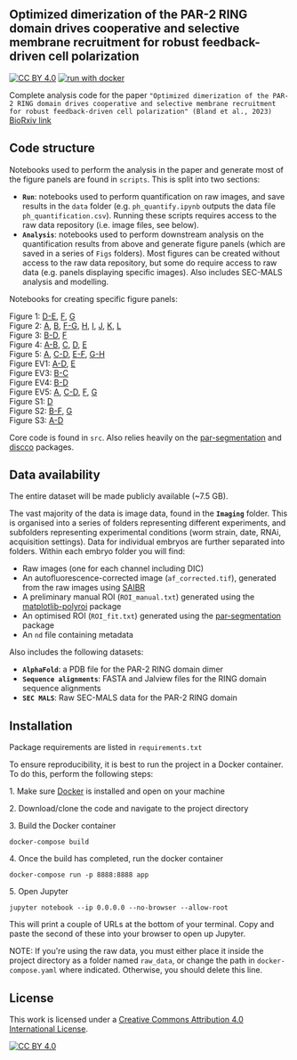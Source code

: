 ## Optimized dimerization of the PAR-2 RING domain drives cooperative and selective membrane recruitment for robust feedback-driven cell polarization 

[![CC BY 4.0][cc-by-shield]][cc-by]
[![run with docker](https://img.shields.io/badge/run%20with-docker-0db7ed?logo=docker)](https://www.docker.com/)

Complete analysis code for the paper `"Optimized dimerization of the PAR-2 RING domain drives cooperative and selective membrane recruitment for robust feedback-driven cell polarization" (Bland et al., 2023)` [BioRxiv link](https://www.biorxiv.org/content/10.1101/2023.08.10.552581v1)


## Code structure

Notebooks used to perform the analysis in the paper and generate most of the figure panels are found in `scripts`.
This is split into two sections:

- __`Run`__: notebooks used to perform quantification on raw images, and save results in the `data` folder (e.g. `ph_quantify.ipynb` outputs the data file `ph_quantification.csv`). Running these scripts requires access to the raw data repository (i.e. image files, see below). 
- __`Analysis`__: notebooks used to perform downstream analysis on the quantification results from above and generate figure panels (which are saved in a series of `Figs` folders). Most figures can be created without access to the raw data repository, but some do require access to raw data (e.g. panels displaying specific images). Also includes SEC-MALS analysis and modelling.

Notebooks for creating specific figure panels:

[a5302]: scripts/Analysis/6HNL/6HNL.ipynb
[a1912]: scripts/Analysis/DimerModelFitting/02_AllFits.ipynb
[a5698]: scripts/Analysis/DimerModelFitting/00_ProcessData.ipynb
[a6801]: scripts/Analysis/DimerModelFitting/01_Figures.ipynb
[a5093]: scripts/Analysis/DimerModelSolving/SolveModel.ipynb
[a6684]: scripts/Analysis/GCN4/Fragment.ipynb
[a5514]: scripts/Analysis/GCN4/Par3Mut.ipynb
[a1834]: scripts/Analysis/GCN4/Par2GCN4.ipynb
[a9246]: scripts/Analysis/GCN4/PRBH.ipynb
[a9263]: scripts/Analysis/meiosis/Figures.ipynb
[a9397]: scripts/Analysis/Mlc4/SAIBR.ipynb
[a4186]: scripts/Analysis/Mlc4/Quantification.ipynb
[a5886]: scripts/Analysis/ModelNonlinearity/Figs.ipynb
[a3255]: scripts/Analysis/Nop1/Lethality.ipynb
[a3572]: scripts/Analysis/Nop1/2cellAsymmetry.ipynb
[a9147]: scripts/Analysis/optogenetics/Optogenetics.ipynb
[a0226]: scripts/Analysis/PhRundown/FigsLogTransformed.ipynb
[a1487]: scripts/Analysis/PolarisedVsUniform/Figures.ipynb
[a2111]: scripts/Analysis/QuantificationCalibrationComparison/Figures.ipynb
[a6427]: scripts/Analysis/QuantificationMethod/MethodComparison.ipynb
[a4447]: scripts/Analysis/QuantificationMethod/SchematicMembraneProfile.ipynb
[a8752]: scripts/Analysis/QuantificationMethod/Schematic.ipynb
[a4134]: scripts/Analysis/QuantificationSummaryTable/ResultsTable.ipynb
[a7601]: scripts/Analysis/RingCombinedMutants/Figures.ipynb
[a3603]: scripts/Analysis/RingFragment/Figures.ipynb
[a5616]: scripts/Analysis/RingPh/Figures.ipynb
[a6085]: scripts/Analysis/RundownsRegression/PlotLinearScale.ipynb
[a3476]: scripts/Analysis/RundownsRegression/Schematic.ipynb
[a8492]: scripts/Analysis/RundownsRegression/FittingLogTransformed.ipynb
[a5498]: scripts/Analysis/SecMals/TitrationCurves.ipynb
[a9706]: scripts/Analysis/SecMals/Traces.ipynb
[a5004]: scripts/Analysis/SecMals/XmlExtract.ipynb
[a6824]: scripts/Analysis/ThreeCompartmentModel/Kinetic.ipynb
[a1883]: scripts/Analysis/ThreeCompartmentModel/Prefactor.ipynb
[a8987]: scripts/Analysis/ThreeCompartmentModel/Equilibrium.ipynb


Figure 1: [D-E][a1487], [F][a0226], [G][a8492]\
Figure 2: [A][a3603], [B][a5616], [F-G][a9706], [H][a5498], [I][a1487], [J][a8492], [K][a3572], [L][a3255]\
Figure 3: [B-D][a5886], [F][a6801]\
Figure 4: [A-B][a1834], [C][a6684], [D][a9397], [E][a4186]\
Figure 5: [A][a8987], [C-D][a6824], [E-F][a5514], [G-H][a9246]\
Figure EV1: [A-D][a8492], [E][a4134]\
Figure EV3: [B-C][a5302]\
Figure EV4: [B-D][a9263]\
Figure EV5: [A][a8752], [C-D][a2111], [F][a6427], [G][a9147]\
Figure S1: [D][a7601]\
Figure S2: [B-F][a6801], [G][a1912]\
Figure S3: [A-D][a6824]

Core code is found in `src`. Also relies heavily on the [par-segmentation](https://github.com/goehringlab/par-segmentation) and [discco](https://github.com/tsmbland/discco) packages.

## Data availability

The entire dataset will be made publicly available (~7.5 GB). 

The vast majority of the data is image data, found in the __`Imaging`__ folder. This is organised into a series of folders representing different experiments, and subfolders representing experimental conditions (worm strain, date, RNAi, acquisition settings). Data for individual embryos are further separated into folders. Within each embryo folder you will find:
- Raw images (one for each channel including DIC)
- An autofluorescence-corrected image (`af_corrected.tif`), generated from the raw images using [SAIBR](https://github.com/goehringlab/saibr_fiji_plugin)
- A preliminary manual ROI (`ROI_manual.txt`) generated using the [matplotlib-polyroi](https://github.com/tsmbland/matplotlib-polyroi) package
- An optimised ROI (`ROI_fit.txt`) generated using the [par-segmentation](https://github.com/goehringlab/par-segmentation) package
- An `nd` file containing metadata

Also includes the following datasets:
- __`AlphaFold`__: a PDB file for the PAR-2 RING domain dimer
- __`Sequence alignments`__: FASTA and Jalview files for the RING domain sequence alignments
- __`SEC MALS`__: Raw SEC-MALS data for the PAR-2 RING domain


## Installation

Package requirements are listed in `requirements.txt`

To ensure reproducibility, it is best to run the project in a Docker container. To do this, perform the following steps:

&#8291;1. Make sure [Docker](https://www.docker.com/products/docker-desktop/) is installed and open on your machine 

&#8291;2. Download/clone the code and navigate to the project directory

&#8291;3. Build the Docker container

    docker-compose build

&#8291;4. Once the build has completed, run the docker container

    docker-compose run -p 8888:8888 app

&#8291;5. Open Jupyter

    jupyter notebook --ip 0.0.0.0 --no-browser --allow-root

This will print a couple of URLs at the bottom of your terminal. Copy and paste the second of these into your browser to open up Jupyter.

NOTE: If you're using the raw data, you must either place it inside the project directory as a folder named `raw_data`, or change the path in `docker-compose.yaml` where indicated. Otherwise, you should delete this line.

## License

This work is licensed under a
[Creative Commons Attribution 4.0 International License][cc-by].

[![CC BY 4.0][cc-by-image]][cc-by]

[cc-by]: http://creativecommons.org/licenses/by/4.0/

[cc-by-image]: https://i.creativecommons.org/l/by/4.0/88x31.png

[cc-by-shield]: https://img.shields.io/badge/License-CC%20BY%204.0-lightgrey.svg
